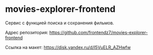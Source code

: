# movies-explorer-frontend
Сервис с функцией поиска и сохранения фильмов. 

Адрес репозитория: https://github.com/frontendz7/movies-explorer-frontend

Ссылка на макет: https://disk.yandex.ru/d/l5VuELR_AZHwfw



